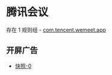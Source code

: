 # 腾讯会议

存在 1 规则组 - [com.tencent.wemeet.app](/src/apps/com.tencent.wemeet.app.ts)

## 开屏广告

- [快照-0](https://i.gkd.li/import/13752865)
